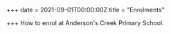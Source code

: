 +++
date = 2021-09-01T00:00:00Z
title = "Enrolments"

+++
How to enrol at Anderson's Creek Primary School.